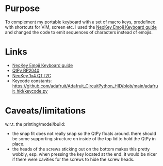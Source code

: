 
# Purpose

To complement my portable keyboard with a set of macro keys, predefined
with shortcuts for ViM, screen etc. I used the
[NeoKey Emoji Keyboard guide](https://learn.adafruit.com/neokey-emoji-keyboard)
and changed the code to emit sequences of characters instead of emojis.

# Links

- [NeoKey Emoji Keyboard guide](https://learn.adafruit.com/neokey-emoji-keyboard)
- [QtPy RP2040](https://www.adafruit.com/product/4900)
- [NeoKey 1x4 QT I2C](https://www.adafruit.com/product/4980)
- Keycode constants: https://github.com/adafruit/Adafruit_CircuitPython_HID/blob/main/adafruit_hid/keycode.py

# Caveats/limitations

w.r.t. the printing/model/build:
  - the snap fit does not really snap so the QtPy floats around. there should be
    some supporting structure on inside of the top lid to hold the QtPy in
    place.
  - the heads of the screws sticking out on the bottom makes this pretty wobbly,
    esp. when pressing the key located at the end. it would be nicer if there
    were cavities for the screws to hide the screw heads.
